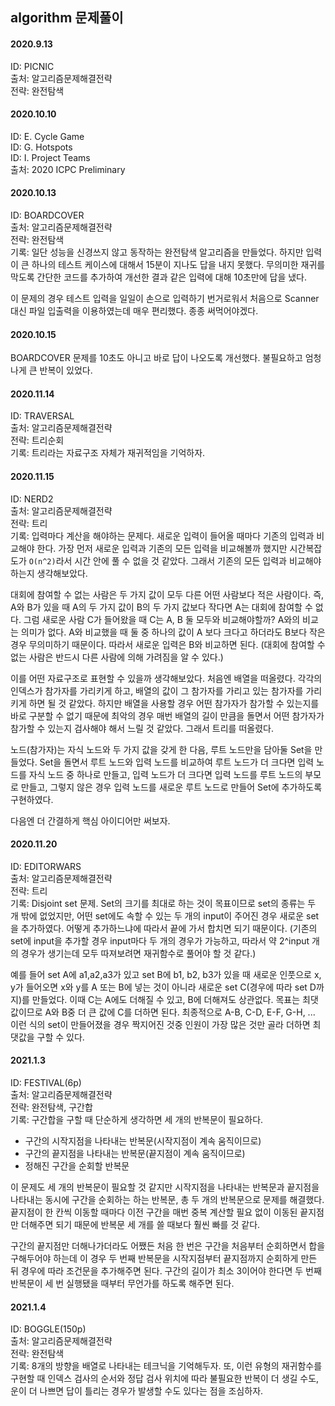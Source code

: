 ## algorithm 문제풀이

#### 2020.9.13
ID: PICNIC
<br>출처: 알고리즘문제해결전략
<br>전략: 완전탐색

#### 2020.10.10
ID: E. Cycle Game
<br>ID: G. Hotspots
<br>ID: I. Project Teams
<br>출처: 2020 ICPC Preliminary

#### 2020.10.13
ID: BOARDCOVER
<br>출처: 알고리즘문제해결전략
<br>전략: 완전탐색
<br>기록: 일단 성능을 신경쓰지 않고
동작하는 완전탐색 알고리즘을 만들었다.
하지만 입력이 큰 하나의 테스트 케이스에 대해서
15분이 지나도 답을 내지 못했다.
무의미한 재귀를 막도록 간단한 코드를 추가하여
개선한 결과 같은 입력에 대해 10초만에 답을 냈다.

이 문제의 경우 테스트 입력을 일일이 손으로 입력하기 번거로워서
처음으로 Scanner 대신 파일 입출력을 이용하였는데
매우 편리했다. 종종 써먹어야겠다.

#### 2020.10.15
BOARDCOVER 문제를 10초도 아니고 바로 답이 나오도록 개선했다.
불필요하고 엄청나게 큰 반복이 있었다.

#### 2020.11.14
ID: TRAVERSAL
<br>출처: 알고리즘문제해결전략
<br>전략: 트리순회
<br>기록: 트리라는 자료구조 자체가 재귀적임을 기억하자.

#### 2020.11.15
ID: NERD2
<br>출처: 알고리즘문제해결전략
<br>전략: 트리
<br>기록: 입력마다 계산을 해야하는 문제다. 새로운 입력이 들어올 때마다
기존의 입력과 비교해야 한다. 가장 먼저 새로운 입력과 기존의 모든 입력을 비교해볼까 했지만
시간복잡도가 `O(n^2)`라서 시간 안에 풀 수 없을 것 같았다. 그래서 기존의 모든 입력과
비교해야 하는지 생각해보았다.

대회에 참여할 수 없는 사람은 두 가지 값이 모두 다른 어떤 사람보다
적은 사람이다. 즉, A와 B가 있을 때 A의 두 가지 값이 B의 두 가지 값보다 작다면 A는
대회에 참여할 수 없다. 그럼 새로운 사람 C가 들어왔을 때 C는 A, B 둘 모두와 비교해야할까?
A와의 비교는 의미가 없다. A와 비교했을 때 둘 중 하나의 값이 A 보다 크다고 하더라도
B보다 작은 경우 무의미하기 때문이다. 따라서 새로운 입력은 B와 비교하면 된다.
(대회에 참여할 수 없는 사람은 반드시 다른 사람에 의해 가려짐을 알 수 있다.)

이를 어떤 자료구조로 표현할 수 있을까 생각해보았다. 처음엔 배열을 떠올렸다.
각각의 인덱스가 참가자를 가리키게 하고, 배열의 값이 그 참가자를 가리고 있는 참가자를 가리키게 하면
될 것 같았다. 하지만 배열을 사용할 경우 어떤 참가자가 참가할 수 있는지를 바로 구분할 수 없기 때문에
최악의 경우 매번 배열의 길이 만큼을 돌면서 어떤 참가자가 참가할 수 있는지 검사해야 해서 느릴 것 같았다.
그래서 트리를 떠올렸다.

노드(참가자)는 자식 노드와 두 가지 값을 갖게 한 다음, 루트 노드만을 담아둘 Set을 만들었다.
Set을 돌면서 루트 노드와 입력 노드를 비교하여 루트 노드가 더 크다면 입력 노드를
자식 노드 중 하나로 만들고, 입력 노드가 더 크다면 입력 노드를 루트 노드의 부모로 만들고,
그렇지 않은 경우 입력 노드를 새로운 루트 노드로 만들어 Set에 추가하도록 구현하였다.

다음엔 더 간결하게 핵심 아이디어만 써보자.  

#### 2020.11.20
ID: EDITORWARS
<br>출처: 알고리즘문제해결전략
<br>전략: 트리
<br>기록: Disjoint set 문제. Set의 크기를 최대로 하는 것이 목표이므로
set의 종류는 두 개 밖에 없었지만, 어떤 set에도 속할 수 있는 두 개의 input이 주어진 경우
새로운 set을 추가하였다. 어떻게 추가하느냐에 따라서 끝에 가서 합치면 되기 때문이다.
(기존의 set에 input을 추가할 경우 input마다 두 개의 경우가 가능하고, 따라서 약
2^input 개의 경우가 생기는데 모두 따져보려면 재귀함수로 풀어야 할 것 같다.)

예를 들어 set A에 a1,a2,a3가 있고 set B에 b1, b2, b3가 있을 때 새로운 인풋으로 x, y가 들어오면 x와 y를
A 또는 B에 넣는 것이 아니라 새로운 set C(경우에 따라 set D까지)를 만들었다.
이때 C는 A에도 더해질 수 있고, B에 더해져도 상관없다. 목표는 최댓값이므로
A와 B중 더 큰 값에 C를 더하면 된다. 최종적으로 A-B, C-D, E-F, G-H, ... 이런 식의 set이 만들어졌을 경우
짝지어진 것중 인원이 가장 많은 것만 골라 더하면 최댓값을 구할 수 있다.

#### 2021.1.3
ID: FESTIVAL(6p)
<br>출처: 알고리즘문제해결전략
<br>전략: 완전탐색, 구간합
<br>기록: 구간합을 구할 때 단순하게 생각하면 세 개의 반복문이 필요하다.

* 구간의 시작지점을 나타내는 반복문(시작지점이 계속 움직이므로)
* 구간의 끝지점을 나타내는 반복문(끝지점이 계속 움직이므로)
* 정해진 구간을 순회할 반복문

이 문제도 세 개의 반복문이 필요할 것 같지만 시작지점을 나타내는 반복문과
끝지점을 나타내는 동시에 구간을 순회하는 하는 반복문, 총 두 개의 반복문으로 문제를 해결했다.
끝지점이 한 칸씩 이동할 때마다 이전 구간을 매번 중복 계산할 필요 없이
이동된 끝지점만 더해주면 되기 때문에 반복문 세 개를 쓸 때보다 훨씬 빠를 것 같다.

구간의 끝지점만 더해나가더라도 어쨌든 처음 한 번은 구간을 처음부터 순회하면서 합을 구해두어야 하는데
이 경우 두 번째 반복문을 시작지점부터 끝지점까지 순회하게 만든 뒤 경우에 따라 조건문을 추가해주면 된다.
구간의 길이가 최소 3이어야 한다면 두 번째 반복문이 세 번 실행됐을 때부터 무언가를 하도록 해주면 된다.

#### 2021.1.4
ID: BOGGLE(150p)
<br>출처: 알고리즘문제해결전략
<br>전략: 완전탐색
<br>기록: 8개의 방향을 배열로 나타내는 테크닉을 기억해두자. 또, 이런 유형의 재귀함수를 구현할 때
인덱스 검사의 순서와 정답 검사 위치에 따라 불필요한 반복이 더 생길 수도,
운이 더 나쁘면 답이 틀리는 경우가 발생할 수도 있다는 점을 조심하자.